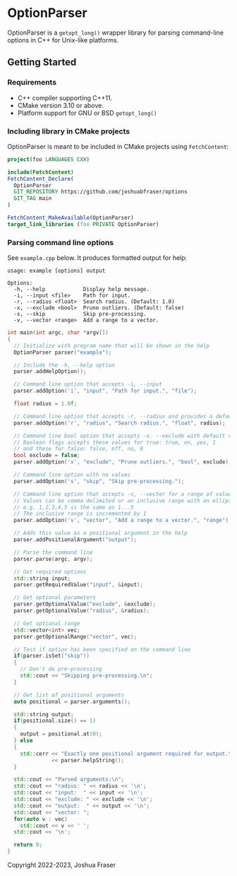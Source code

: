 # OptionParser

OptionParser is a `getopt_long()` wrapper library for parsing command-line
options in C++ for Unix-like platforms.

## Getting Started

### Requirements

- C++ compiler supporting C++11.
- CMake version 3.10 or above.
- Platform support for GNU or BSD `getopt_long()`

### Including library in CMake projects

OptionParser is meant to be included in CMake projects using `FetchContent`:

```cmake
project(foo LANGUAGES CXX)

include(FetchContent)
FetchContent_Declare(
  OptionParser
  GIT_REPOSITORY https://github.com/joshuabfraser/options
  GIT_TAG main
)

FetchContent_MakeAvailable(OptionParser)
target_link_libraries (foo PRIVATE OptionParser)
```

### Parsing command line options

See `example.cpp` below.  It produces formatted output for help:

```
usage: example [options] output

Options:
  -h, --help            Display help message.
  -i, --input <file>    Path for input.
  -r, --radius <float>  Search radius. (Default: 1.0)
  -x, --exclude <bool>  Prune outliers. (Default: false)
  -s, --skip            Skip pre-processing.
  -v, --vector <range>  Add a range to a vector.
```

```c++
int main(int argc, char *argv[])
{
  // Initialize with program name that will be shown in the help
  OptionParser parser("example");

  // Include the -h, --help option
  parser.addHelpOption();

  // Command line option that accepts -i, --input
  parser.addOption('i', "input", "Path for input.", "file");

  float radius = 1.0f;

  // Command line option that accepts -r, --radius and provides a default value
  parser.addOption('r', "radius", "Search radius.", "float", radius);

  // Command line bool option that accepts -x. --exclude with default value
  // Boolean flags accepts these values for true: true, on, yes, 1
  // and these for false: false, off, no, 0
  bool exclude = false;
  parser.addOption('x', "exclude", "Prune outliers.", "bool", exclude);

  // Command line option with no values
  parser.addOption('s', "skip", "Skip pre-processing.");

  // Command line option that accepts -v, --vector for a range of values
  // Values can be comma delimited or an inclusive range with an ellipsis,
  // e.g. 1,2,3,4,5 is the same as 1...5
  // The inclusive range is incremented by 1
  parser.addOption('v', "vector", "Add a range to a vector.", "range");

  // Adds this value as a positional argument in the help
  parser.addPositionalArgument("output");

  // Parse the command line
  parser.parse(argc, argv);

  // Get required options
  std::string input;
  parser.getRequiredValue("input", &input);

  // Get optional parameters
  parser.getOptionalValue("exclude", &exclude);
  parser.getOptionalValue("radius", &radius);

  // Get optional range
  std::vector<int> vec;
  parser.getOptionalRange("vector", vec);

  // Test if option has been specified on the command line
  if(parser.isSet("skip"))
  {
    // Don't do pre-processing
    std::cout << "Skipping pre-processing.\n";
  }

  // Get list of positional arguments
  auto positional = parser.arguments();

  std::string output;
  if(positional.size() == 1)
  {
    output = positional.at(0);
  } else
  {
    std::cerr << "Exactly one positional argument required for output.\n"
              << parser.helpString();
  }

  std::cout << "Parsed arguments:\n";
  std::cout << "radius: " << radius << '\n';
  std::cout << "input:  " << input << '\n';
  std::cout << "exclude: " << exclude << '\n';
  std::cout << "output:  " << output << '\n';
  std::cout << "vector: ";
  for(auto v : vec)
    std::cout << v << ' ';
  std::cout << '\n';

  return 0;
}
```

Copyright 2022-2023, Joshua Fraser
